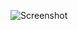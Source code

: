 ![Screenshot](https://raw.githubusercontent.com/Cryakl/Ultimate-RAT-Collection/refs/heads/main/FunFucker/Screenshot.png)
